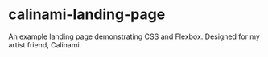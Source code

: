 # calinami-landing-page
An example landing page demonstrating CSS and Flexbox. Designed for my artist friend, Calinami.
